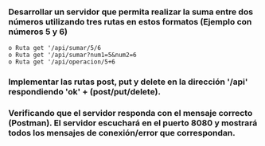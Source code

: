###  Desarrollar un servidor que permita realizar la suma entre dos números utilizando tres rutas en estos formatos (Ejemplo con números 5 y 6)

	o Ruta get '/api/sumar/5/6
	o Ruta get '/api/sumar?num1=5&num2=6
	o Ruta get '/api/operacion/5+6

### Implementar las rutas post, put y delete en la dirección '/api' respondiendo 'ok' + (post/put/delete). 
### Verificando que el servidor responda con el mensaje correcto (Postman). El servidor escuchará en el puerto 8080 y mostrará todos los mensajes de conexión/error que correspondan.
